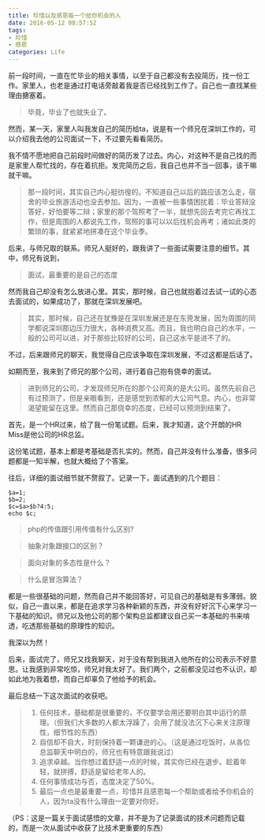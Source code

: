```yaml
---
title: 珍惜以及感恩每一个给你机会的人
date: 2016-05-12 08:57:52
tags: 
- 珍惜
- 感恩
categories: Life
---
```


前一段时间，一直在忙毕业的相关事情，以至于自己都没有去投简历，找一份工作。家里人，也老是通过打电话旁敲着我是否已经找到工作了。自己也一直找某些理由搪塞着。
>毕竟，毕业了也就失业了。 

然而，某一天，家里人叫我发自己的简历给ta，说是有一个师兄在深圳工作的，可以介绍我去他的公司面试一下，不过要先看看简历。

我不情不愿地把自己前段时间做好的简历发了过去。内心，对这种不是自己找的而是家里人帮忙找的，存在着抗拒。发完简历之后，我自己也并不当一回事，该干嘛就干嘛。
>那一段时间，其实自己内心挺彷徨的。不知道自己以后的路应该怎么走，宿舍的毕业旅游活动也没去参加。因为，一直被一些事情困扰着：毕业答辩没答好，好怕要等二辩；家里的那个驾照考了一半，就想先回去考完它再找工作，但是周围的人都说先工作，驾照的事可以以后找机会再考；诸如此类的繁琐的事，就紧紧地拼凑在这个毕业季。

后来，与师兄取的联系。师兄人挺好的，跟我讲了一些面试需要注意的细节。其中，师兄有说到，
>面试，最重要的是自己的态度

然而我自己却没有怎么放进心里。其实，那时候，自己也就抱着过去试一试的心态去面试的，如果成功了，那就在深圳发展吧。
>其实，那时候，自己还在犹豫是在深圳发展还是在东莞发展，因为周围的同学都说深圳那边压力很大，各种消费又高。而且，我也明白自己的水平，一般的公司可以进，对于那些比较好的公司，自己这水平是进不了的。

不过，后来跟师兄的聊天，我觉得自己应该争取在深圳发展，不过这都是后话了。

如期而至，我来到了师兄的那个公司，进行着自己抱有侥幸的面试。
>进到师兄的公司，才发现师兄所在的那个公司真的是大公司。虽然先前自己有过预测了，但是亲眼看到，还是感觉到浓郁的大公司气息。内心，也非常渴望能留在这里。然而自己那侥幸的态度，已经可以预测到结果了。

首先，是一个HR过来，给了我一份笔试题。后来，我才知道，这个开朗的HR Miss是他公司的HR总监。

这份笔试题，基本上都是考基础是否扎实的。然而，自己并没有什么准备，很多问题都是一知半解，也就大概给了个答案。

往后，详细的面试细节就不赘叙了。记录一下，面试遇到的几个题目：


    $a=1;
    $b=2;
	$c=$a>$b?4:5;
	echo $c;

>php的传值跟引用传值有什么区别?

>抽象对象跟接口的区别？

>面向对象的多态性是什么？

>什么是冒泡算法？

都是一些很基础的问题，然而自己并不能回答好，可见自己的基础是有多薄弱。貌似，自己一直以来，都是在追求学习各种新颖的东西，并没有好好沉下心来学习一下基础的知识。师兄以及他公司的那个架构总监都建议自己买一本基础的书来啃透，吃透那些基础的原理性的知识。

我深以为然！

后来，面试完了，师兄又找我聊天，对于没有帮到我进入他所在的公司表示不好意思。让我感到非常吃惊，师兄对我太好了。我们两个，之前都没见过也不认识，却如此地为我着想，而自己却辜负了他给予的机会。

最后总结一下这次面试的收获吧。
> 1. 任何技术，基础都是很重要的，不仅要学会用还要明白其中运行的原理。（但我们大多数的人都太浮躁了，会用了就没法沉下心来关注原理性，细节性的东西）
> 2. 自信却不自大，时刻保持着一颗谦逊的心。（这是通过吃饭时，从各位总监聊天中明白的，师兄也有特意跟我说过）
> 3. 追求卓越。当你想过着舒适一点的时候，其实你已经在退步。趁着年轻，就拼搏，舒适是留给老年人的。
> 4. 任何事情成功与否，态度决定了50%。 
> 5. 最后一点也是最重要一点，珍惜并且感恩每一个帮助或者给予你机会的人，因为ta没有什么理由一定要对你好。

（PS：这是一篇关于面试感悟的文章，并不是为了记录面试的技术问题而记载的，而是一次从面试中收获了比技术更重要的东西）